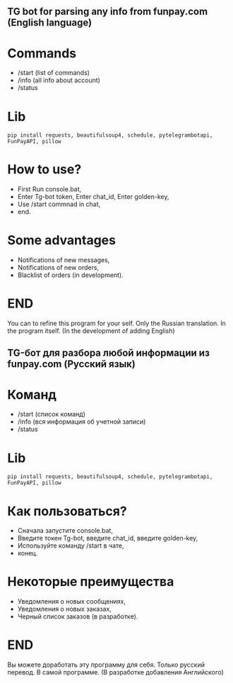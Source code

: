 ## TG bot for parsing any info from funpay.com (English language)
# Commands
- /start (list of commands)
- /info (all info about account)
- /status

# Lib
```
pip install requests, beautifulsoup4, schedule, pytelegrambotapi, FunPayAPI, pillow
```
# How to use?

- First Run console.bat,
- Enter Tg-bot token, Enter chat_id, Enter golden-key,
- Use /start commnad in chat,
- end.

# Some advantages
- Notifications of new messages,
- Notifications of new orders,
- Blacklist of orders (in development).

# END
You can to refine this program for your self.
Only the Russian translation. In the program itself. (In the development of adding English)

## TG-бот для разбора любой информации из funpay.com (Русский язык)
# Команд
- /start (список команд)
- /info (вся информация об учетной записи)
- /status

# Lib
```
pip install requests, beautifulsoup4, schedule, pytelegrambotapi, FunPayAPI, pillow
```
# Как пользоваться?

- Сначала запустите console.bat,
- Введите токен Tg-bot, введите chat_id, введите golden-key,
- Используйте команду /start в чате,
- конец.

# Некоторые преимущества
- Уведомления о новых сообщениях,
- Уведомления о новых заказах,
- Черный список заказов (в разработке).

# END
Вы можете доработать эту программу для себя.
Только русский перевод. В самой программе. (В разработке добавления Английского)
